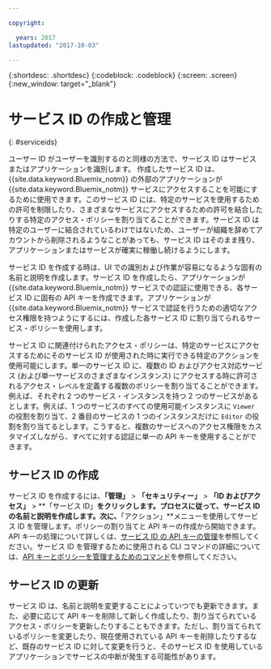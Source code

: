 ```yaml
---

copyright:

  years: 2017
lastupdated: "2017-10-03"

---
```


{:shortdesc: .shortdesc}
{:codeblock: .codeblock}
{:screen: .screen}
{:new_window: target="_blank"}

# サービス ID の作成と管理
{: #serviceids}

ユーザー ID がユーザーを識別するのと同様の方法で、サービス ID はサービスまたはアプリケーションを識別します。 作成したサービス ID は、{{site.data.keyword.Bluemix_notm}} の外部のアプリケーションが {{site.data.keyword.Bluemix_notm}} サービスにアクセスすることを可能にするために使用できます。このサービス ID には、特定のサービスを使用するための許可を制限したり、さまざまなサービスにアクセスするための許可を結合したりする特定のアクセス・ポリシーを割り当てることができます。サービス ID は特定のユーザーに結合されているわけではないため、ユーザーが組織を辞めてアカウントから削除されるようなことがあっても、サービス ID はそのまま残り、アプリケーションまたはサービスが確実に稼働し続けるようにします。

サービス ID を作成する時は、UI での識別および作業が容易になるような固有の名前と説明を作成します。サービス ID を作成したら、アプリケーションが {{site.data.keyword.Bluemix_notm}} サービスでの認証に使用できる、各サービス ID に固有の API キーを作成できます。アプリケーションが {{site.data.keyword.Bluemix_notm}} サービスで認証を行うための適切なアクセス権限を持つようにするには、作成した各サービス ID に割り当てられるサービス・ポリシーを使用します。 

サービス ID に関連付けられたアクセス・ポリシーは、特定のサービスにアクセスするためにそのサービス ID が使用された時に実行できる特定のアクションを使用可能にします。単一のサービス ID に、複数の ID およびアクセス対応サービス (および単一サービスのさまざまなインスタンス) にアクセスする時に許可されるアクセス・レベルを定義する複数のポリシーを割り当てることができます。例えば、それぞれ 2 つのサービス・インスタンスを持つ 2 つのサービスがあるとします。例えば、1 つのサービスのすべての使用可能インスタンスに `Viewer` の役割を割り当て、2 番目のサービスの 1 つのインスタンスだけに `Editor` の役割を割り当てるとします。こうすると、複数のサービスへのアクセス権限をカスタマイズしながら、すべてに対する認証に単一の API キーを使用することができます。


## サービス ID の作成

サービス ID を作成するには、**「管理」** &gt; **「セキュリティー」** &gt; **「ID およびアクセス」** &gt; **「サービス ID」**をクリックします。プロセスに従って、サービス ID の名前と説明を作成します。次に、**「アクション」**メニューを使用してサービス ID を管理します。ポリシーの割り当てと API キーの作成から開始できます。API キーの処理について詳しくは、[サービス ID の API キーの管理](/docs/iam/serviceid_keys.html#serviceidapikeys)を参照してください。サービス ID を管理するために使用される CLI コマンドの詳細については、[API キーとポリシーを管理するためのコマンド](https://console-regional.ng.bluemix.net/docs/cli/reference/bluemix_cli/bx_cli.html#bx_commands_iam)を参照してください。 

## サービス ID の更新

サービス ID は、名前と説明を変更することによっていつでも更新できます。また、必要に応じて API キーを削除して新しく作成したり、割り当てられているアクセス・ポリシーを更新したりすることもできます。ただし、割り当てられているポリシーを変更したり、現在使用されている API キーを削除したりするなど、既存のサービス ID に対して変更を行うと、そのサービス ID を使用しているアプリケーションでサービスの中断が発生する可能性があります。


